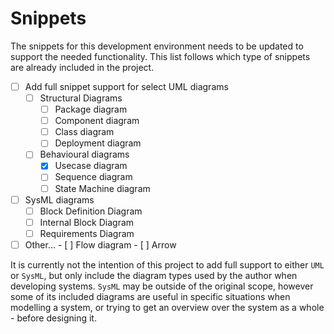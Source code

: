 # Snippets
The snippets for this development environment needs to be updated to support the needed functionality. This list follows which type of snippets are already included in the project.
- [ ] Add full snippet support for select UML diagrams
    - [ ] Structural Diagrams
        - [ ] Package diagram
        - [ ] Component diagram
        - [ ] Class diagram
        - [ ] Deployment diagram
    - [ ] Behavioural diagrams
        - [x] Usecase diagram
        - [ ] Sequence diagram
        - [ ] State Machine diagram
- [ ] SysML diagrams
    - [ ] Block Definition Diagram
    - [ ] Internal Block Diagram
    - [ ] Requirements Diagram
- [ ] Other...
        - [ ] Flow diagram
        - [ ] Arrow 

It is currently not the intention of this project to add full support to either `UML` or `SysML`, but only include the diagram types used by the author when developing systems. `SysML` may be outside of the original scope, however some of its included diagrams are useful in specific situations when modelling a system, or trying to get an overview over the system as a whole - before designing it. 